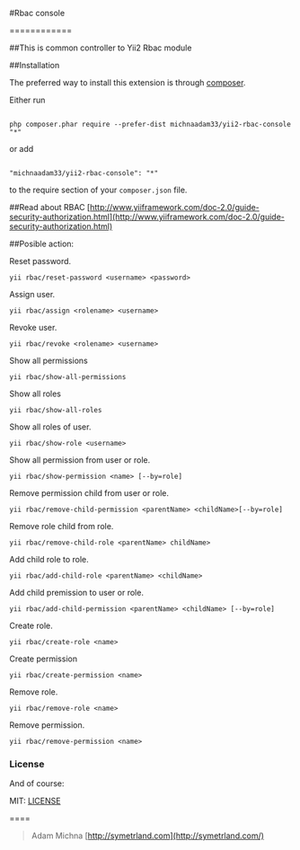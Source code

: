 #Rbac console

============

##This is common controller to Yii2 Rbac module


##Installation



The preferred way to install this extension is through [composer](http://getcomposer.org/download/).



Either run



```

php composer.phar require --prefer-dist michnaadam33/yii2-rbac-console "*"

```



or add



```

"michnaadam33/yii2-rbac-console": "*"

```



to the require section of your `composer.json` file.






##Read about RBAC
[http://www.yiiframework.com/doc-2.0/guide-security-authorization.html](http://www.yiiframework.com/doc-2.0/guide-security-authorization.html)

##Posible action:

Reset password.

    yii rbac/reset-password <username> <password>
Assign user.

    yii rbac/assign <rolename> <username>
Revoke user.

    yii rbac/revoke <rolename> <username>
    
Show all permissions

    yii rbac/show-all-permissions
Show all roles

    yii rbac/show-all-roles
Show all roles of user.

    yii rbac/show-role <username>
Show all permission from user or role.
  
    yii rbac/show-permission <name> [--by=role]
Remove permission child from user or role.

    yii rbac/remove-child-permission <parentName> <childName>[--by=role]
Remove role child from role.

    yii rbac/remove-child-role <parentName> childName>
Add child role to role.

    yii rbac/add-child-role <parentName> <childName>
Add child premission to user or role.

    yii rbac/add-child-permission <parentName> <childName> [--by=role]
Create role.

    yii rbac/create-role <name>
Create permission

    yii rbac/create-permission <name>
Remove role.

    yii rbac/remove-role <name>
Remove permission.

    yii rbac/remove-permission <name>
    
### License

And of course:

MIT: [LICENSE][license]

====

> Adam Michna
[http://symetrland.com](http://symetrland.com/)

[license]: ../master/LICENSE.md
